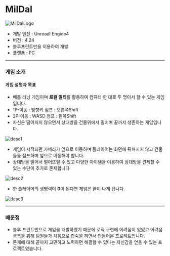 # MilDal

![MilDalLogo](https://user-images.githubusercontent.com/21440957/63706639-e83e5b00-c86a-11e9-8895-19d2b55f0780.png)

- 개발 엔진 : Unreadl Engine4
- 버전 : 4.24
- 블루프린트만을 이용하여 개발
- 플랫폼 : PC

---

### **게임 소개**
#### 게임 설명과 목표
- 배틀 러닝 게임이며 **로컬 멀티**를 활용하여 컴퓨터 한 대로 두 명이서 할 수 있는 게임입니다.
- 1P-이동 : 방향키 점프 : 오른쪽Shift 
- 2P-이동 : WASD 점프 : 왼쪽Shift
- 자신은 떨어지지 않으면서 상대방을 건물위에서 밀치며 끝까지 생존하는 게임입니다. 

![desc1](https://user-images.githubusercontent.com/21440957/63706665-fdb38500-c86a-11e9-9ed0-4dcbb5c7a349.png)

- 게임이 시작되면 카메라가 앞으로 이동하며 플레이어는 화면에 뒤쳐지지 않고 건물들을 점프하며 앞으로 이동해야 합니다. 
- 상대방을 밀어서 떨어뜨릴 수 있고 다양한 아이템을 이용하여 상대방을 견제할 수 있는 수단이 추가로 존재합니다

![desc2](https://user-images.githubusercontent.com/21440957/63706771-381d2200-c86b-11e9-9846-146479fe112b.png)

- 한 플레이어의 생명력이 **0**이 된다면 게임은 끝이 나게 됩니다.

![desc3](https://user-images.githubusercontent.com/21440957/63706785-41a68a00-c86b-11e9-8113-cac77da82875.png)

---

### **배운점**
- 블루 프린트만으로 게임을 개발하였기 때문에 로직 구현에 어려움이 있었고 어려움 극복을 위해 팀원들과 처음으로 합숙을 하면서 만들어본 프로젝트입니다. 
- 문제에 대해 끝까지 고민하고 노력하면 해결할 수 있다는 자신감을 얻을 수 있는 프로젝트였습니다.

